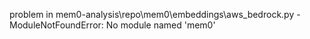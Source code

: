 problem in mem0-analysis\repo\mem0\embeddings\aws_bedrock.py - ModuleNotFoundError: No module named 'mem0'
